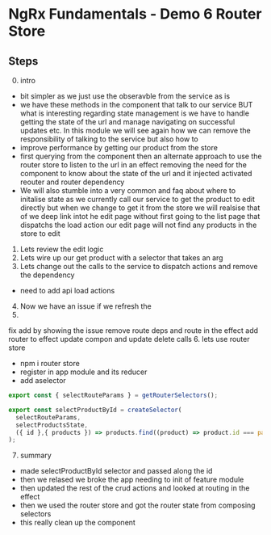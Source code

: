 # NgRx Fundamentals - Demo 6 Router Store

## Steps

0. intro
- bit simpler as we just use the obseravble from the service as is
- we have these methods in the component that talk to our service BUT what is interesting regarding state management is we have to handle getting the state of the url and manage navigating on successful updates etc.
In this module we will see again how we can remove the responsibility of talking to the service but also how to 
- improve performance by getting our product from the store
- first querying from the component then an alternate approach to use the router store to listen to the url in an effect removing the need for the component to know about the state of the url and it injected activated reouter and router dependency
- We will also stumble into a very common and faq about where to initalise state as we currently call our service to get the product to edit directly but when we change to get it from the store we will realsise that of we deep link intot he edit page without first going to the list page that dispatchs the load action our edit page will not find any products in the store to edit

1. Lets review the edit logic
2. Lets wire up our get product with a selector that takes an arg
3. Lets change out the calls to the service to dispatch actions and remove the dependency
- need to add api load actions
4. Now we have an issue if we refresh the 
5. 
fix add by showing the issue
remove route deps and route in the effect 
add router to effect
update compon and update delete calls
6. lets use router store 
- npm i router store
- register in app module and its reducer
- add aselector

```ts
export const { selectRouteParams } = getRouterSelectors();

export const selectProductById = createSelector(
  selectRouteParams,
  selectProductsState,
  ({ id },{ products }) => products.find((product) => product.id === parseInt(id))
);

```
7. summary
- made selectProductById selector and passed along the id
- then we relased we broke the app needing to init of feature module
- then updated the rest of the crud actions and looked at routing in the effect
- then we used the router store and got the router state from composing selectors
- this really clean up the component